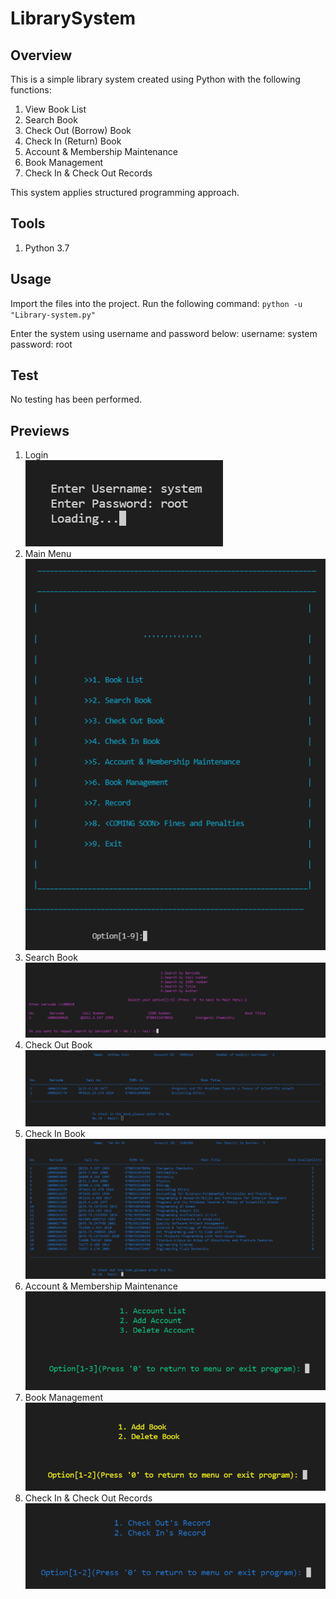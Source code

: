 # LibrarySystem

## Overview
This is a simple library system created using Python with the following functions:
1. View Book List
2. Search Book
3. Check Out (Borrow) Book
4. Check In (Return) Book
5. Account & Membership Maintenance
6. Book Management
7. Check In & Check Out Records

This system applies structured programming approach.

## Tools
1. Python 3.7

## Usage
Import the files into the project.
Run the following command:
`python -u "Library-system.py"`

Enter the system using username and password below:
username: system
password: root

## Test
No testing has been performed.

## Previews
1. Login<br>
![Login](previews/Login.png)
2. Main Menu<br>
![MainMenu](previews/MainMenu.png)
3. Search Book<br>
![SearchBook](previews/SearchBook.png)
4. Check Out Book<br>
![CheckIn](previews/CheckIn.png)
6. Check In Book<br>
![CheckOut](previews/CheckOut.png)
7. Account & Membership Maintenance<br>
![AccountMembershipMaintenance](previews/AccountMembershipMaintenance.png)
8. Book Management<br>
![BookManagement](previews/BookManagement.png)
9. Check In & Check Out Records<br>
![CheckInOutRecord](previews/CheckInOutRecord.png)
